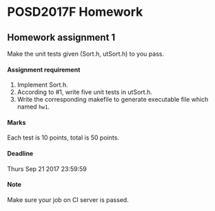 # POSD2017F Homework

## Homework assignment 1

Make the unit tests given (Sort.h, utSort.h) to you pass.

#### Assignment requirement

 1. Implement Sort.h.
 2. According to #1, write five unit tests in utSort.h.
 3. Write the corresponding makefile to generate executable file which named `hw1`.

#### Marks

Each test is 10 points, total is 50 points.

#### Deadline

Thurs Sep 21 2017 23:59:59

#### Note


Make sure your job on CI server is passed.
